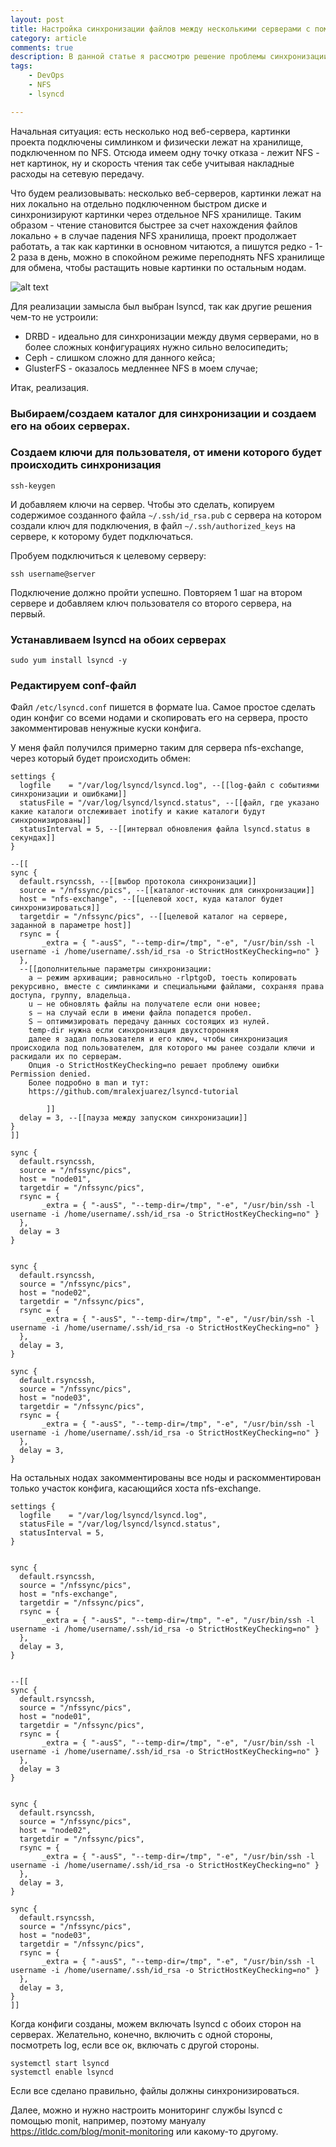 ```yaml
---
layout: post
title: Настройка синхронизации файлов между несколькими серверами с помощью lsyncd
category: article
comments: true
description: В данной статье я рассмотрю решение проблемы синхронизации файлов между несколькими серверами с помощью lsyncd, NFS и тюнинга ядра.
tags:
    - DevOps
    - NFS
    - lsyncd

---
```


Начальная ситуация: есть несколько нод веб-сервера, картинки проекта подключены симлинком и физически лежат на хранилище, подключенном по NFS. Отсюда имеем одну точку отказа - лежит NFS - нет картинок, ну и скорость чтения так себе учитывая накладные расходы на сетевую передачу.

Что будем реализовывать: несколько веб-серверов, картинки лежат на них локально на отдельно подключенном быстром диске и синхронизируют картинки через отдельное NFS хранилище. Таким образом - чтение становится быстрее за счет нахождения файлов локально + в случае падения NFS хранилища, проект продолжает работать, а так как картинки в основном читаются, а пишутся редко - 1-2 раза в день, можно в спокойном режиме переподнять NFS хранилище для обмена, чтобы растащить новые картинки по остальным нодам.

![alt text](http://devopspath.ru/resources/images/nfs.png "DevOps")

Для реализации замысла был выбран lsyncd, так как другие решения чем-то не устроили:

- DRBD - идеально для синхронизации между двумя серверами, но в более сложных конфигурациях нужно сильно велосипедить;
- Ceph - слишком сложно для данного кейса;
- GlusterFS - оказалось медленнее NFS в моем случае;

Итак, реализация.

### Выбираем/создаем каталог для синхронизации и создаем его на обоих серверах.

### Создаем ключи для пользователя, от имени которого будет происходить синхронизация

```
ssh-keygen
```

И добавляем ключи на сервер. Чтобы это сделать, копируем содержимое созданного файла `~/.ssh/id_rsa.pub` с сервера на котором создали ключ для подключения, в файл `~/.ssh/authorized_keys` на сервере, к которому будет подключаться.

Пробуем подключиться к целевому серверу:

```
ssh username@server
```
Подключение должно пройти успешно.
Повторяем 1 шаг на втором сервере и добавляем ключ пользователя со второго сервера, на первый.

### Устанавливаем lsyncd на обоих серверах

```
sudo yum install lsyncd -y
```

### Редактируем conf-файл

Файл `/etc/lsyncd.conf` пишется в формате lua. Самое простое сделать один конфиг со всеми нодами и скопировать его на сервера, просто закомментировав ненужные куски конфига.

У меня файл получился примерно таким для сервера nfs-exchange, через который будет происходить обмен:

```
settings {
  logfile    = "/var/log/lsyncd/lsyncd.log", --[[log-файл с событиями синхронизации и ошибками]]
  statusFile = "/var/log/lsyncd/lsyncd.status", --[[файл, где указано какие каталоги отслеживает inotify и какие каталоги будут синхронизированы]]
  statusInterval = 5, --[[интервал обновления файла lsyncd.status в секундах]]
}

--[[
sync {
  default.rsyncssh, --[[выбор протокола синхронизации]]
  source = "/nfssync/pics", --[[каталог-источник для синхронизации]]
  host = "nfs-exchange", --[[целевой хост, куда каталог будет синхронизироваться]]
  targetdir = "/nfssync/pics", --[[целевой каталог на сервере, заданной в параметре host]]
  rsync = {
       _extra = { "-ausS", "--temp-dir=/tmp", "-e", "/usr/bin/ssh -l username -i /home/username/.ssh/id_rsa -o StrictHostKeyChecking=no" }
  }, 
  --[[дополнительные параметры синхронизации:
    a — режим архивации; равносильно -rlptgoD, тоесть копировать рекурсивно, вместе с симлинками и специальными файлами, сохраняя права доступа, группу, владельца.
    u — не обновлять файлы на получателе если они новее;    
    s — на случай если в имени файла попадется пробел.
    S — оптимизировать передачу данных состоящих из нулей.
    temp-dir нужна если синхронизация двухсторонняя
    далее я задал пользователя и его ключ, чтобы синхронизация происходила под пользователем, для которого мы ранее создали ключи и раскидали их по серверам.
    Опция -o StrictHostKeyChecking=no решает проблему ошибки Permission denied.
    Более подробно в man и тут:
    https://github.com/mralexjuarez/lsyncd-tutorial
            
        ]]
  delay = 3, --[[пауза между запуском синхронизации]]
}
]]

sync {
  default.rsyncssh,
  source = "/nfssync/pics",
  host = "node01",
  targetdir = "/nfssync/pics",
  rsync = {
       _extra = { "-ausS", "--temp-dir=/tmp", "-e", "/usr/bin/ssh -l username -i /home/username/.ssh/id_rsa -o StrictHostKeyChecking=no" }
  },
  delay = 3
}


sync {
  default.rsyncssh,
  source = "/nfssync/pics",
  host = "node02",
  targetdir = "/nfssync/pics",
  rsync = {
       _extra = { "-ausS", "--temp-dir=/tmp", "-e", "/usr/bin/ssh -l username -i /home/username/.ssh/id_rsa -o StrictHostKeyChecking=no" }
  },
  delay = 3,
}

sync {
  default.rsyncssh,
  source = "/nfssync/pics",
  host = "node03",
  targetdir = "/nfssync/pics",
  rsync = {
       _extra = { "-ausS", "--temp-dir=/tmp", "-e", "/usr/bin/ssh -l username -i /home/username/.ssh/id_rsa -o StrictHostKeyChecking=no" }
  },
  delay = 3,
}

```
На остальных нодах закомментированы все ноды и раскомментирован только участок конфига, касающийся хоста nfs-exchange.

```
settings {
  logfile    = "/var/log/lsyncd/lsyncd.log",
  statusFile = "/var/log/lsyncd/lsyncd.status",
  statusInterval = 5,
}


sync {
  default.rsyncssh,
  source = "/nfssync/pics",
  host = "nfs-exchange",
  targetdir = "/nfssync/pics",
  rsync = {
       _extra = { "-ausS", "--temp-dir=/tmp", "-e", "/usr/bin/ssh -l username -i /home/username/.ssh/id_rsa -o StrictHostKeyChecking=no" }
  },
  delay = 3,
}


--[[
sync {
  default.rsyncssh,
  source = "/nfssync/pics",
  host = "node01",
  targetdir = "/nfssync/pics",
  rsync = {
       _extra = { "-ausS", "--temp-dir=/tmp", "-e", "/usr/bin/ssh -l username -i /home/username/.ssh/id_rsa -o StrictHostKeyChecking=no" }
  },
  delay = 3
}


sync {
  default.rsyncssh,
  source = "/nfssync/pics",
  host = "node02",
  targetdir = "/nfssync/pics",
  rsync = {
       _extra = { "-ausS", "--temp-dir=/tmp", "-e", "/usr/bin/ssh -l username -i /home/username/.ssh/id_rsa -o StrictHostKeyChecking=no" }
  },
  delay = 3,
}

sync {
  default.rsyncssh,
  source = "/nfssync/pics",
  host = "node03",
  targetdir = "/nfssync/pics",
  rsync = {
       _extra = { "-ausS", "--temp-dir=/tmp", "-e", "/usr/bin/ssh -l username -i /home/username/.ssh/id_rsa -o StrictHostKeyChecking=no" }
  },
  delay = 3,
}
]]

```

Когда конфиги созданы, можем включать lsyncd с обоих сторон на серверах. Желательно, конечно, включить с одной стороны, посмотреть log, если все ок, включать с другой стороны.

```
systemctl start lsyncd
systemctl enable lsyncd
```

Если все сделано правильно, файлы должны синхронизироваться.

Далее, можно и нужно настроить мониторинг службы lsyncd с помощью monit, например, поэтому мануалу https://itldc.com/blog/monit-monitoring или какому-то другому.
